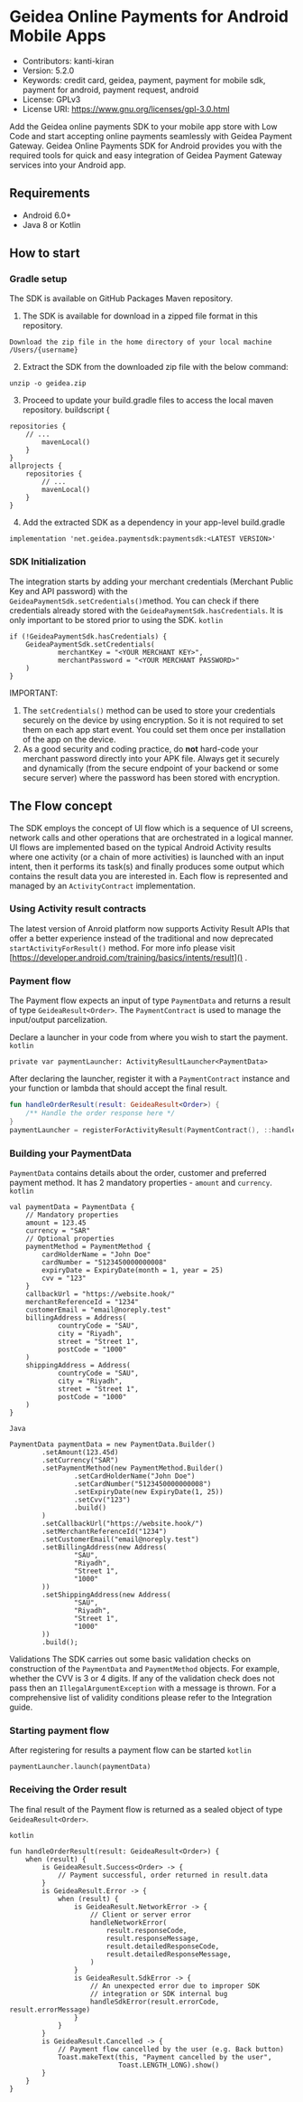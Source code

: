# Geidea Online Payments for Android Mobile Apps

 - Contributors: kanti-kiran 
 - Version: 5.2.0 
 - Keywords: credit card, geidea, payment, payment for mobile sdk, payment for android, payment request, android
 - License: GPLv3
 - License URI: https://www.gnu.org/licenses/gpl-3.0.html

Add the Geidea online payments SDK to your mobile app store with Low Code and start accepting online payments seamlessly with Geidea Payment Gateway. Geidea Online Payments SDK for Android provides you with the required tools for quick and easy integration of Geidea Payment Gateway services into your Android app.

## Requirements
- Android 6.0+
- Java 8 or Kotlin

## How to start

### Gradle setup

The SDK is available on GitHub Packages Maven repository.

1. The SDK is available for download in a zipped file format in this repository.
```
Download the zip file in the home directory of your local machine
/Users/{username}
```

 2. Extract the SDK from the downloaded zip file with the below command:
```
unzip -o geidea.zip
```
3. Proceed to update your build.gradle files to access the local maven repository.
buildscript {
```
repositories {
	// ...
        mavenLocal()
    }
}
allprojects {
    repositories {
        // ...
        mavenLocal()
    }
}
```
4. Add the extracted SDK as a dependency in your app-level build.gradle
```
implementation 'net.geidea.paymentsdk:paymentsdk:<LATEST VERSION>'
```

### SDK Initialization

The integration starts by adding your merchant credentials (Merchant Public Key and API password) with the `GeideaPaymentSdk.setCredentials()`method.  You can check if there credentials already stored
with the `GeideaPaymentSdk.hasCredentials`. It is only important to be
stored prior to using the SDK.
```kotlin```
```
if (!GeideaPaymentSdk.hasCredentials) {
    GeideaPaymentSdk.setCredentials(
            merchantKey = "<YOUR MERCHANT KEY>",
            merchantPassword = "<YOUR MERCHANT PASSWORD>"
    )
}
```
IMPORTANT: 
1. The ```setCredentials()``` method can be used to store your credentials securely on the device by using encryption. So it is not required to set them on each app start event. You could set them once per installation of the app on the device.
2. As a good security and coding practice, do **not** hard-code your merchant password directly into your APK file. Always get it securely and dynamically (from the secure endpoint of your backend or some secure server) where the password has been stored with encryption.

## The Flow concept

The SDK employs the concept of UI flow which is a sequence of UI screens, network calls and other operations that are orchestrated in a logical manner. UI flows are implemented based on the typical Android Activity results where one activity (or a chain of more activities) is launched with an input intent, then it performs its task(s) and finally produces some output which contains the result data you are interested in. Each flow is represented and managed by an `ActivityContract` implementation.

### Using Activity result contracts

The latest version of Anroid platform now supports Activity Result APIs that offer a better experience instead of the traditional and now deprecated `startActivityForResult()` method. For more info please visit [https://developer.android.com/training/basics/intents/result]() .

### Payment flow

The Payment flow expects an input of type `PaymentData` and returns a result of type `GeideaResult<Order>`. The `PaymentContract` is used to manage the input/output parcelization.

Declare a launcher in your code from where you wish to start the payment.
```kotlin```
```
private var paymentLauncher: ActivityResultLauncher<PaymentData>
```
After declaring the launcher, register it with a `PaymentContract` instance and your
function or lambda that should accept the final result.
```kotlin
fun handleOrderResult(result: GeideaResult<Order>) {
    /** Handle the order response here */
}
paymentLauncher = registerForActivityResult(PaymentContract(), ::handleOrderResult)
```
### Building your PaymentData

`PaymentData` contains details about the order, customer and preferred payment method. It has 2 mandatory properties - `amount` and `currency`.
```kotlin```
```
val paymentData = PaymentData {
    // Mandatory properties
    amount = 123.45
    currency = "SAR"
    // Optional properties
    paymentMethod = PaymentMethod {
        cardHolderName = "John Doe"
        cardNumber = "5123450000000008"
        expiryDate = ExpiryDate(month = 1, year = 25)
        cvv = "123"
    }
    callbackUrl = "https://website.hook/"
    merchantReferenceId = "1234"
    customerEmail = "email@noreply.test"
    billingAddress = Address(
            countryCode = "SAU",
            city = "Riyadh",
            street = "Street 1",
            postCode = "1000"
    )
    shippingAddress = Address(
            countryCode = "SAU",
            city = "Riyadh",
            street = "Street 1",
            postCode = "1000"
    )
}
```
```Java```
```
PaymentData paymentData = new PaymentData.Builder()
        .setAmount(123.45d)
        .setCurrency("SAR")
        .setPaymentMethod(new PaymentMethod.Builder()
                .setCardHolderName("John Doe")
                .setCardNumber("5123450000000008")
                .setExpiryDate(new ExpiryDate(1, 25))
                .setCvv("123")
                .build()
        )
        .setCallbackUrl("https://website.hook/")
        .setMerchantReferenceId("1234")
        .setCustomerEmail("email@noreply.test")
        .setBillingAddress(new Address(
                "SAU",
                "Riyadh",
                "Street 1",
                "1000"
        ))
        .setShippingAddress(new Address(
                "SAU",
                "Riyadh",
                "Street 1",
                "1000"
        ))
        .build();
```

Validations
The SDK carries out some basic validation checks on construction of the `PaymentData` and `PaymentMethod` objects. For example, whether the CVV is 3 or 4 digits. If any of the validation check does not pass then an `IllegalArgumentException` with a message is thrown. 
For a comprehensive list of validity conditions please refer to the Integration guide.

### Starting payment flow
After registering for results a payment flow can be started
```kotlin```
```
paymentLauncher.launch(paymentData)
```
### Receiving the Order result
The final result of the Payment flow is returned as a sealed object of type `GeideaResult<Order>`.

```kotlin```
```
fun handleOrderResult(result: GeideaResult<Order>) {
    when (result) {
        is GeideaResult.Success<Order> -> {
            // Payment successful, order returned in result.data
        }
        is GeideaResult.Error -> {
            when (result) {
                is GeideaResult.NetworkError -> {
                    // Client or server error
                    handleNetworkError(
                        result.responseCode,
                        result.responseMessage,
                        result.detailedResponseCode,
                        result.detailedResponseMessage,
                    )
                }
                is GeideaResult.SdkError -> {
                    // An unexpected error due to improper SDK
                    // integration or SDK internal bug
                    handleSdkError(result.errorCode, result.errorMessage)
                }
            }
        }
        is GeideaResult.Cancelled -> {
            // Payment flow cancelled by the user (e.g. Back button)
            Toast.makeText(this, "Payment cancelled by the user", 
                           Toast.LENGTH_LONG).show()
        }
    }
}
```
